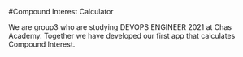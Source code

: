 #Compound Interest Calculator

We are group3 who are studying DEVOPS ENGINEER 2021 at Chas Academy.
Together we have developed our first app that calculates Compound Interest.
